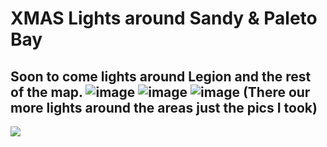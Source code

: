 # XMAS Lights around Sandy & Paleto Bay 
Soon to come lights around Legion and the rest of the map.
![image](https://github.com/Zaps6000/xmas-lights/assets/122732007/08ba4230-d01a-4975-870a-3df935fc600b)
![image](https://github.com/Zaps6000/xmas-lights/assets/122732007/4aa6a5f5-7ed9-40e3-a69d-2143d0d34a4b)
![image](https://github.com/Zaps6000/xmas-lights/assets/122732007/92f3b0e9-8d02-4240-ab88-d3e29c9c4955)
(There our more lights around the areas just the pics I took)
---
[![](https://dcbadge.vercel.app/api/server/cfxdev)](https://discord.gg/cfxdev)
